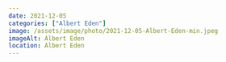 ```yaml
---
date: 2021-12-05
categories: ["Albert Eden"]
image: /assets/image/photo/2021-12-05-Albert-Eden-min.jpeg
imageAlt: Albert Eden
location: Albert Eden
---
```

